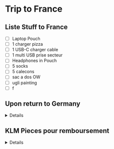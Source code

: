 # Trip to France

## Liste Stuff to France


- [ ] Laptop Pouch
- [ ] 1 charger pizza
- [ ] 1 USB-C charger cable
- [ ] 1 multi USB prise secteur
- [ ] Headphones in Pouch
- [ ] 5 socks
- [ ] 5 calecons
- [ ] sac a dos OW
- [ ] ugli painting
- [ ] f

## Upon return to Germany 

<details>

> Digital entry registration
Travellers who have visited a high-risk area or area of variant of concern in the last ten days must register at 
 [www.einreiseanmeldung.de](https://www.einreiseanmeldung.de/#/)
before arriving in Germany and carry proof of registration with them upon entry. Exemptions to this registration requirement apply in particular to persons who
have only passed through a high-risk area or area of variant of concern without a stopover,
are only passing through Germany, or
in the case of border traffic: persons who have spent less than 24 hours in a high-risk area oder area of variant of concern or are only entering Germany for a period of up to 24 hours.
cross-border commuters and border crossers as specified on the website of the Federal Ministry of Health
Additionally, persons entering Germany following a stay in a high-risk area (but not an area of variant of concern) are exempt from this requirement for stays of less than 72 hours to visit close relatives (parents, children), spouses and partners who do not belong to the same household, or for the purpose of shared custody.

</details>

## KLM Pieces pour remboursement 

<details>
[confirmation hotel](attachments/Gmail%20-%20Reserveringsbevestiging%20Best%20Western%20Amsterdam%20Airport%20Hotel.pdf)

tickets macdo 
[i part i](attachments/mcdo1pt1.jpg)
[i part 2](attachments/mcdo1pt2.jpg)
</details>
